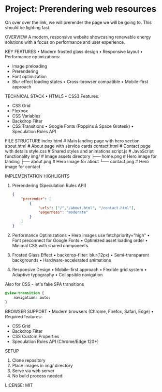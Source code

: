 # Project: Prerendering web resources

On over over the link, we will prerender the page we will be going to.
This should be lighting fast. 


OVERVIEW
A modern, responsive website showcasing renewable energy solutions with a focus on performance and user experience.

KEY FEATURES
• Modern frosted glass design
• Responsive layout
• Performance optimizations:
  - Image preloading
  - Prerendering
  - Font optimization
  - Blur effect loading states
• Cross-browser compatible
• Mobile-first approach

TECHNICAL STACK
• HTML5
• CSS3 Features:
  - CSS Grid
  - Flexbox
  - CSS Variables
  - Backdrop Filter
  - CSS Transitions
• Google Fonts (Poppins & Space Grotesk)
• Speculation Rules API

FILE STRUCTURE
index.html          # Main landing page with hero section
about.html         # About page with service cards
contact.html       # Contact page with details
style.css         # Shared styles and animations
script.js         # JavaScript functionality
img/              # Image assets directory
  ├── home.png    # Hero image for landing
  ├── about.png   # Hero image for about
  └── contact.png # Hero image for contact

IMPLEMENTATION HIGHLIGHTS

1. Prerendering (Speculation Rules API)
   ```json
   {
       "prerender": [
           {
               "urls": ["/","/about.html", "/contact.html"],
               "eagerness": "moderate"
           }
       ]
   }
   ```

2. Performance Optimizations
   • Hero images use fetchpriority="high"
   • Font preconnect for Google Fonts
   • Optimized asset loading order
   • Minimal CSS with shared components

3. Frosted Glass Effect
   • backdrop-filter: blur(12px)
   • Semi-transparent backgrounds
   • Hardware-accelerated animations

4. Responsive Design
   • Mobile-first approach
   • Flexible grid system
   • Adaptive typography
   • Collapsible navigation

Also for CSS - let's fake SPA transitions

```css
@view-transition {
    navigation: auto;
}
```



BROWSER SUPPORT
• Modern browsers (Chrome, Firefox, Safari, Edge)
• Required features:
  - CSS Grid
  - Backdrop Filter
  - CSS Custom Properties
  - Speculation Rules API (Chrome/Edge 120+)

SETUP
1. Clone repository
2. Place images in img/ directory
3. Serve via web server
4. No build process needed

LICENSE: MIT 